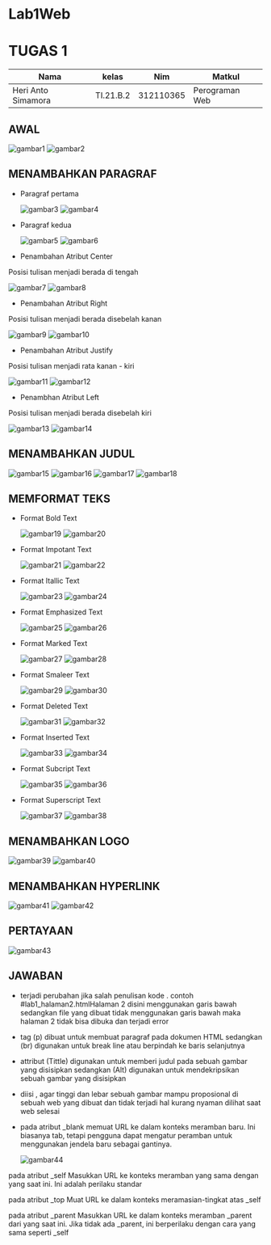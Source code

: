 # Lab1Web

# TUGAS 1 
| Nama | kelas | Nim | Matkul |
| -- | --- | ---- | ----------- |
| Heri Anto Simamora | TI.21.B.2| 312110365 | Perograman Web |

## AWAL
![gambar1](gmb/file1.png.png)
![gambar2](gmb/file2.png.png)

## MENAMBAHKAN PARAGRAF

- Paragraf pertama <p>
![gambar3](gmb/prg1.png.png)
![gambar4](gmb/prg1-1.png.png)

- Paragraf kedua <p>
![gambar5](gmb/prg2.png.png)
![gambar6](gmb/prg2-1.png.png)

- Penambahan Atribut Center <p>

Posisi tulisan menjadi berada di tengah<p>
![gambar7](gmb/cntr1.png.png)
![gambar8](gmb/cntr1-1.png.png)

- Penambahan Atribut Right <p>

Posisi tulisan menjadi berada disebelah kanan<p>
![gambar9](gmb/rght1.png.png)
![gambar10](gmb/rght1-1.png.png)

- Penambahan Atribut Justify<p>

Posisi tulisan menjadi rata kanan - kiri<p>
![gambar11](gmb/jstf1.png.png)
![gambar12](gmb/jstf1-1.png.png)

- Penambhan Atribut Left <p>

Posisi tulisan menjadi berada disebelah kiri<p>
![gambar13](gmb/lft1.png.png)
![gambar14](gmb/lft1-1.png.png)

## MENAMBAHKAN JUDUL 

![gambar15](gmb/jdl1.png.png)
![gambar16](gmb/jdl2.png.png)
![gambar17](gmb/jdl3.png.png)
![gambar18](gmb/jdl4.png.png)

## MEMFORMAT TEKS 

- Format Bold Text <p>
![gambar19](gmb/form1.png.png)
![gambar20](gmb/form2.png.png)

- Format Impotant Text<p>
![gambar21](gmb/form3.png.png)
![gambar22](gmb/form4.png.png)

- Format Itallic Text<p>
![gambar23](gmb/form5.png.png)
![gambar24](gmb/form6.png.png)

- Format Emphasized Text<p>
![gambar25](gmb/form7.png.png)
![gambar26](gmb/form8.png.png)

- Format Marked Text <p>
![gambar27](gmb/form9.png.png)
![gambar28](gmb/form10.png.png)

- Format Smaleer Text<p>
![gambar29](gmb/form11.png.png)
![gambar30](gmb/form12.png.png)

- Format Deleted Text<p>
![gambar31](gmb/form13.png.png)
![gambar32](gmb/form14.png.png)

- Format Inserted Text<p>
![gambar33](gmb/form15.png.png)
![gambar34](gmb/form16.png.png)

- Format Subcript Text<p>
![gambar35](gmb/form17.png.png)
![gambar36](gmb/form18.png.png)

- Format Superscript Text<p>
![gambar37](gmb/form19.png.png)
![gambar38](gmb/form20.png.png)

## MENAMBAHKAN LOGO

![gambar39](gmb/log1.png.png)
![gambar40](gmb/log2.png.png)

## MENAMBAHKAN HYPERLINK 

![gambar41](gmb/link1.png.png)
![gambar42](gmb/link2.png.png)

## PERTAYAAN 

![gambar43](gmb/soal.png.png)

## JAWABAN

- terjadi perubahan jika salah penulisan kode . contoh #lab1_halaman2.htmlHalaman 2 disini menggunakan garis bawah sedangkan file yang dibuat tidak menggunakan garis bawah maka halaman 2 tidak bisa dibuka dan terjadi error <p> 

- tag (p) dibuat untuk membuat paragraf pada dokumen HTML sedangkan (br) digunakan untuk break line atau berpindah ke baris selanjutnya <p>

- attribut (Tittle) digunakan untuk memberi judul pada sebuah gambar yang disisipkan sedangkan (Alt) digunakan untuk mendekripsikan sebuah gambar yang disisipkan<p>

- diisi , agar tinggi dan lebar sebuah gambar mampu proposional di sebuah web yang dibuat dan tidak terjadi hal kurang nyaman dilihat saat web selesai<p>

- pada atribut _blank memuat URL ke dalam konteks meramban baru. Ini biasanya tab, tetapi pengguna dapat mengatur peramban untuk menggunakan jendela baru sebagai gantinya.<p>
![gambar44](gmb/blk.png.png)

pada atribut _self Masukkan URL ke konteks meramban yang sama dengan yang saat ini. Ini adalah perilaku standar<p>

pada atribut _top Muat URL ke dalam konteks meramasian-tingkat atas _self <p>

pada atribut _parent Masukkan URL ke dalam konteks meramban _parent dari yang saat ini. Jika tidak ada _parent, ini berperilaku dengan cara yang sama seperti _self<p>







